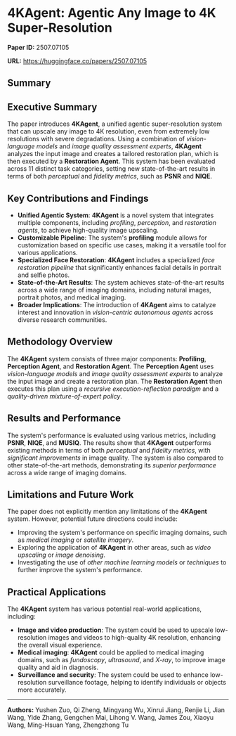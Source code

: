 # 4KAgent: Agentic Any Image to 4K Super-Resolution

**Paper ID:** 2507.07105

**URL:** https://huggingface.co/papers/2507.07105

## Summary

## Executive Summary
The paper introduces **4KAgent**, a unified agentic super-resolution system that can upscale any image to 4K resolution, even from extremely low resolutions with severe degradations. Using a combination of *vision-language models* and *image quality assessment experts*, **4KAgent** analyzes the input image and creates a tailored restoration plan, which is then executed by a **Restoration Agent**. This system has been evaluated across 11 distinct task categories, setting new state-of-the-art results in terms of both *perceptual* and *fidelity metrics*, such as **PSNR** and **NIQE**.

## Key Contributions and Findings
* **Unified Agentic System**: **4KAgent** is a novel system that integrates multiple components, including *profiling*, *perception*, and *restoration agents*, to achieve high-quality image upscaling.
* **Customizable Pipeline**: The system's **profiling** module allows for customization based on specific use cases, making it a versatile tool for various applications.
* **Specialized Face Restoration**: **4KAgent** includes a specialized *face restoration pipeline* that significantly enhances facial details in portrait and selfie photos.
* **State-of-the-Art Results**: The system achieves state-of-the-art results across a wide range of imaging domains, including natural images, portrait photos, and medical imaging.
* **Broader Implications**: The introduction of **4KAgent** aims to catalyze interest and innovation in *vision-centric autonomous agents* across diverse research communities.

## Methodology Overview
The **4KAgent** system consists of three major components: **Profiling**, **Perception Agent**, and **Restoration Agent**. The **Perception Agent** uses *vision-language models* and *image quality assessment experts* to analyze the input image and create a restoration plan. The **Restoration Agent** then executes this plan using a *recursive execution-reflection paradigm* and a *quality-driven mixture-of-expert policy*.

## Results and Performance
The system's performance is evaluated using various metrics, including **PSNR**, **NIQE**, and **MUSIQ**. The results show that **4KAgent** outperforms existing methods in terms of both *perceptual* and *fidelity metrics*, with *significant improvements* in image quality. The system is also compared to other state-of-the-art methods, demonstrating its *superior performance* across a wide range of imaging domains.

## Limitations and Future Work
The paper does not explicitly mention any limitations of the **4KAgent** system. However, potential future directions could include:
* Improving the system's performance on specific imaging domains, such as *medical imaging* or *satellite imagery*.
* Exploring the application of **4KAgent** in other areas, such as *video upscaling* or *image denoising*.
* Investigating the use of *other machine learning models* or *techniques* to further improve the system's performance.

## Practical Applications
The **4KAgent** system has various potential real-world applications, including:
* **Image and video production**: The system could be used to upscale low-resolution images and videos to high-quality 4K resolution, enhancing the overall visual experience.
* **Medical imaging**: **4KAgent** could be applied to medical imaging domains, such as *fundoscopy*, *ultrasound*, and *X-ray*, to improve image quality and aid in diagnosis.
* **Surveillance and security**: The system could be used to enhance low-resolution surveillance footage, helping to identify individuals or objects more accurately.

---

**Authors:** Yushen Zuo, Qi Zheng, Mingyang Wu, Xinrui Jiang, Renjie Li, Jian Wang, Yide Zhang, Gengchen Mai, Lihong V. Wang, James Zou, Xiaoyu Wang, Ming-Hsuan Yang, Zhengzhong Tu
